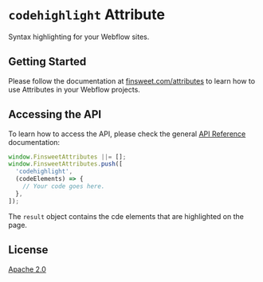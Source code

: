 # `codehighlight` Attribute

Syntax highlighting for your Webflow sites.

## Getting Started

Please follow the documentation at [finsweet.com/attributes](https://www.finsweet.com/attributes) to learn how to use Attributes in your Webflow projects.

## Accessing the API

To learn how to access the API, please check the general [API Reference](../attributes/README.md#api-reference) documentation:

```javascript
window.FinsweetAttributes ||= [];
window.FinsweetAttributes.push([
  'codehighlight',
  (codeElements) => {
    // Your code goes here.
  },
]);
```

The `result` object contains the cde elements that are highlighted on the page.

## License

[Apache 2.0](../../LICENSE.md)
